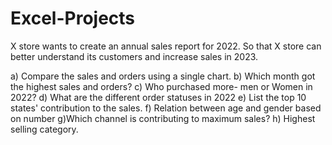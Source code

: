 # Excel-Projects
X store wants to create an annual sales report for 2022. So that X store can better understand its customers and increase sales in 2023. 

a) Compare the sales and orders using a single chart.
b) Which month got the highest sales and orders?
c) Who purchased more- men or Women in 2022?
d) What are the different order statuses in 2022
e) List the top 10 states' contribution to the sales.
f) Relation between age and gender based on number
g)Which channel is contributing to maximum sales?
h) Highest selling category.
